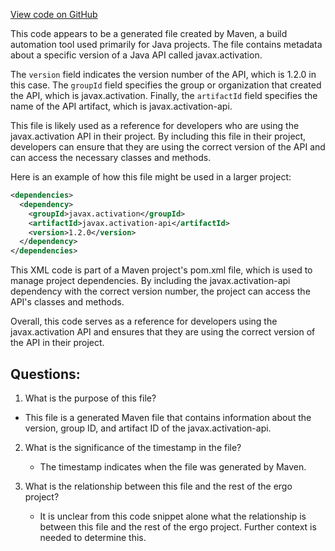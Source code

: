 [View code on GitHub](https://github.com/ergoplatform/ergo/target/streams/_global/assemblyOption/_global/streams/assembly/403289cfcac613227a098d236ce11e13e624371b_85262acf3ca9816f9537ca47d5adeabaead7cb16_da39a3ee5e6b4b0d3255bfef95601890afd80709/META-INF/maven/javax.activation/javax.activation-api/pom.properties)

This code appears to be a generated file created by Maven, a build automation tool used primarily for Java projects. The file contains metadata about a specific version of a Java API called javax.activation. 

The `version` field indicates the version number of the API, which is 1.2.0 in this case. The `groupId` field specifies the group or organization that created the API, which is javax.activation. Finally, the `artifactId` field specifies the name of the API artifact, which is javax.activation-api.

This file is likely used as a reference for developers who are using the javax.activation API in their project. By including this file in their project, developers can ensure that they are using the correct version of the API and can access the necessary classes and methods.

Here is an example of how this file might be used in a larger project:

```xml
<dependencies>
  <dependency>
    <groupId>javax.activation</groupId>
    <artifactId>javax.activation-api</artifactId>
    <version>1.2.0</version>
  </dependency>
</dependencies>
```

This XML code is part of a Maven project's pom.xml file, which is used to manage project dependencies. By including the javax.activation-api dependency with the correct version number, the project can access the API's classes and methods. 

Overall, this code serves as a reference for developers using the javax.activation API and ensures that they are using the correct version of the API in their project.
## Questions: 
 1. What is the purpose of this file?
   - This file is a generated Maven file that contains information about the version, group ID, and artifact ID of the javax.activation-api.

2. What is the significance of the timestamp in the file?
   - The timestamp indicates when the file was generated by Maven.

3. What is the relationship between this file and the rest of the ergo project?
   - It is unclear from this code snippet alone what the relationship is between this file and the rest of the ergo project. Further context is needed to determine this.